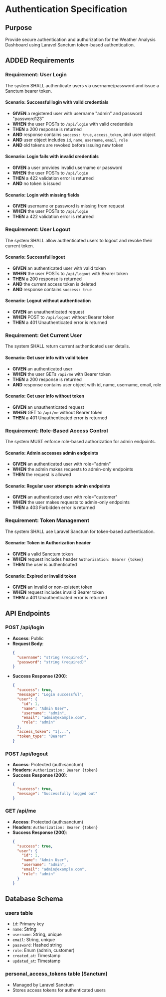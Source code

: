 # Authentication Specification

## Purpose

Provide secure authentication and authorization for the Weather Analysis Dashboard using Laravel Sanctum token-based authentication.

## ADDED Requirements

### Requirement: User Login

The system SHALL authenticate users via username/password and issue a Sanctum bearer token.

#### Scenario: Successful login with valid credentials

- **GIVEN** a registered user with username "admin" and password "password123"
- **WHEN** the user POSTs to `/api/login` with valid credentials
- **THEN** a 200 response is returned
- **AND** response contains `success: true`, `access_token`, and user object
- **AND** user object includes `id`, `name`, `username`, `email`, `role`
- **AND** old tokens are revoked before issuing new token

#### Scenario: Login fails with invalid credentials

- **GIVEN** a user provides invalid username or password
- **WHEN** the user POSTs to `/api/login`
- **THEN** a 422 validation error is returned
- **AND** no token is issued

#### Scenario: Login with missing fields

- **GIVEN** username or password is missing from request
- **WHEN** the user POSTs to `/api/login`
- **THEN** a 422 validation error is returned

### Requirement: User Logout

The system SHALL allow authenticated users to logout and revoke their current token.

#### Scenario: Successful logout

- **GIVEN** an authenticated user with valid token
- **WHEN** the user POSTs to `/api/logout` with Bearer token
- **THEN** a 200 response is returned
- **AND** the current access token is deleted
- **AND** response contains `success: true`

#### Scenario: Logout without authentication

- **GIVEN** an unauthenticated request
- **WHEN** POST to `/api/logout` without Bearer token
- **THEN** a 401 Unauthenticated error is returned

### Requirement: Get Current User

The system SHALL return current authenticated user details.

#### Scenario: Get user info with valid token

- **GIVEN** an authenticated user
- **WHEN** the user GETs `/api/me` with Bearer token
- **THEN** a 200 response is returned
- **AND** response contains user object with id, name, username, email, role

#### Scenario: Get user info without token

- **GIVEN** an unauthenticated request
- **WHEN** GET to `/api/me` without Bearer token
- **THEN** a 401 Unauthenticated error is returned

### Requirement: Role-Based Access Control

The system MUST enforce role-based authorization for admin endpoints.

#### Scenario: Admin accesses admin endpoints

- **GIVEN** an authenticated user with role="admin"
- **WHEN** the admin makes requests to admin-only endpoints
- **THEN** the request is allowed

#### Scenario: Regular user attempts admin endpoints

- **GIVEN** an authenticated user with role="customer"
- **WHEN** the user makes requests to admin-only endpoints
- **THEN** a 403 Forbidden error is returned

### Requirement: Token Management

The system SHALL use Laravel Sanctum for token-based authentication.

#### Scenario: Token in Authorization header

- **GIVEN** a valid Sanctum token
- **WHEN** request includes header `Authorization: Bearer {token}`
- **THEN** the user is authenticated

#### Scenario: Expired or invalid token

- **GIVEN** an invalid or non-existent token
- **WHEN** request includes invalid Bearer token
- **THEN** a 401 Unauthenticated error is returned

## API Endpoints

### POST /api/login

- **Access**: Public
- **Request Body**:
  ```json
  {
    "username": "string (required)",
    "password": "string (required)"
  }
  ```
- **Success Response (200)**:
  ```json
  {
    "success": true,
    "message": "Login successful",
    "user": {
      "id": 1,
      "name": "Admin User",
      "username": "admin",
      "email": "admin@example.com",
      "role": "admin"
    },
    "access_token": "1|...",
    "token_type": "Bearer"
  }
  ```

### POST /api/logout

- **Access**: Protected (auth:sanctum)
- **Headers**: `Authorization: Bearer {token}`
- **Success Response (200)**:
  ```json
  {
    "success": true,
    "message": "Successfully logged out"
  }
  ```

### GET /api/me

- **Access**: Protected (auth:sanctum)
- **Headers**: `Authorization: Bearer {token}`
- **Success Response (200)**:
  ```json
  {
    "success": true,
    "user": {
      "id": 1,
      "name": "Admin User",
      "username": "admin",
      "email": "admin@example.com",
      "role": "admin"
    }
  }
  ```

## Database Schema

### users table

- `id`: Primary key
- `name`: String
- `username`: String, unique
- `email`: String, unique
- `password`: Hashed string
- `role`: Enum (admin, customer)
- `created_at`: Timestamp
- `updated_at`: Timestamp

### personal_access_tokens table (Sanctum)

- Managed by Laravel Sanctum
- Stores access tokens for authenticated users
